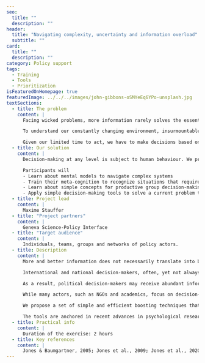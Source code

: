 ```yaml
---
seo:
  title: ""
  description: ""
header:
  title: "Navigating complexity, uncertainty and information overload"
  subtitle: ""
card:
  title: ""
  description: ""
category: Policy support
tags:
  - Training
  - Tools
  - Prioritization
isFeaturedOnHomepage: true
featuredImage: ../../../images/john-gibbons-oSMYeEq6YPo-unsplash.jpg
textSections:
  - title: The problem
    content: |
      Facing wicked problems, more information rarely solves the essential problem we humans face: the outcomes of our actions are impossible to predict with certainty. Even if we understood a problem, there would never be a perfect solution as parameters keep changing.

      To understand our constantly changing environment, insurmountable amounts of information products are sent our way. But most of analyses lack the rigour to be conclusive. And when we search for high quality syntheses, they aren't tailored to our specific needs and often hidden behind paywalls.

      Given our limited time to act, we have to make decisions based on our current understanding of the world. But how to make well-informed guesses in fast-paced environments that perform better than chance and allow us to learn from them?
  - title: Our solution
    content: |
      Decision-making at any level is subject to human behaviour. We propose a set of boosting techniques, anchored in state-of-the-art behavioural science, to help you and your team think about complex problems and make decisions in the face of uncertainty and information overload.

      Participants will
      - Learn about mental models to navigate complex systems
      - Train their meta-cognition to recognize situations that require specific tools
      - Learn about simple concepts for productive group decision-making
      - Apply simple decision-making tools to solve a current problem they are facing
  - title: Project lead
    content: |
      Maxime Stauffer
  - title: "Project partners"
    content: |
      Geneva Science-Policy Interface
  - title: "Target audience"
    content: |
      Individuals, teams, groups and networks of policy actors.
  - title: Description
    content: |
      More and better information does not necessarily translate into better decision-making. Yet, political decision-makers are bombarded with new information every day. This project focuses on empowering decision-makers to help them navigate complex problems efficiently by selecting, processing and exchanging information effectively. 

      International and national decision-makers, often, yet not always, benefit from in-depth analyses of policy problems (e.g. SDGs) and of the impact and cost of policies. However, this production of evidence is not necessarily coordinated. It is often published behind paywalls, rarely synthesised, seldom tailored to decision needs, and different reports can provide conflicting recommendations. Additionally, the production of evidence also competes against other information sources such as partisan information, false information, or less rigorous analyses. 

      As a result, political decision-makers may receive abundant information but struggle to turn it into effective policy change. A typical example is climate change. With decades of research, evidence and tools on climate change, policy change only happens very slowly if at all. It has been repeated and empirically validated that one of the mechanisms that prevent effective policy change in light of new information lie in the dynamics of information processing. That is “how bounded-rational policy actors judge, select, use and remember information”. In other words, how do time-constrained, non-omniscient actors deal with information overload? 

      While many actors, such as NGOs and academics, focus on decision-making support through the provision of information in the form of reports, new evidence or better predictions, this project hopes to support the behavioural reality of decision-making. Advances in psychology and neurosciences have shed light on boosting techniques that equip decision-makers with tools and concepts to make fast and accurate decisions in the face of uncertainty. As such, the strategy behind this project is not about providing better or more information. The strategy is about improving decision-makers’ capacity to process information and navigate uncertain environments.

      We propose a set of simple and efficient boosting techniques that can be easily used by any decision-maker to make decisions in the face of uncertainty and information overload. The approach is based on empowerment instead of prescription. The tools will cover the following dimensions: (1) judging and selecting information; (2) sharing information; and (3) using information.

      The tools are anchored in recent advances in psychological research. Given that political decision- making, whether it is at a local, national or international level, is always subject to human behaviour, these tools likely generalise and thus are useful for every decision-maker. This solution differs from and complements pieces of evidence on policy problems and solutions which often are context-specific and thus cannot necessarily be imported into every context.
  - title: Practical info
    content: |
      Duration of the exercise: 2 hours
  - title: Key references
    content: |
      Jones & Baumgartner, 2005; Jones et al., 2009; Jones et al., 2020; van Veen et al., 2020; Hertwig & Grüne-Yanoff, 2017; Hertwig et al, 2019
---
```

